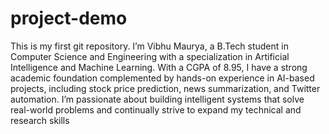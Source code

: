 # project-demo
This is my first git repository.
I’m Vibhu Maurya, a B.Tech student in Computer Science and Engineering with a specialization in Artificial Intelligence and Machine Learning. With a CGPA of 8.95, I have a strong academic foundation complemented by hands-on experience in AI-based projects, including stock price prediction, news summarization, and Twitter automation. I’m passionate about building intelligent systems that solve real-world problems and continually strive to expand my technical and research skills
